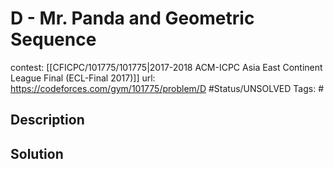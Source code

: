 # D - Mr. Panda and Geometric Sequence

contest: [[CFICPC/101775/101775|2017-2018 ACM-ICPC Asia East Continent League Final (ECL-Final 2017)]]
url: https://codeforces.com/gym/101775/problem/D
#Status/UNSOLVED
Tags: #

## Description

## Solution

